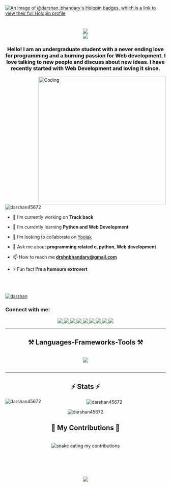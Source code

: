 [![An image of @darshan_bhandary's Holopin badges, which is a link to view their full Holopin profile](https://holopin.me/darshan_bhandary)]([https://holopin.io/@darshan_bhandary](https://www.holopin.io/@darshan_bhandary#badges))

<h1 align="center">
    <img src="https://readme-typing-svg.herokuapp.com/?font=Righteous&size=35&center=true&vCenter=true&width=500&height=70&duration=3000&lines=Hi+There!+👋;" /> <br>
    <img src="https://readme-typing-svg.herokuapp.com/?font=Righteous&size=35&center=true&vCenter=true&width=500&height=70&duration=3000&lines=I'm+Darshan+Bhandary!;" />
</h1>

<h3 align="center" style="color:black;">Hello! I am an undergraduate student with a never ending love for programming and a burning passion for Web development. I love talking to new people and discuss about new ideas. I have recently started with Web Development and loving it since.</h3>
<img align="right"alt="Coding"width="400" src="https://cdn.dribbble.com/users/1162077/screenshots/3848914/programmer.gif">

<p align="left"> <img src="https://komarev.com/ghpvc/?username=darshan45672&label=Profile%20views&color=0e75b6&style=flat" alt="darshan45672" /> </p>

- 🔭 I’m currently working on **Track back**

- 🌱 I’m currently learning **Python and Web Development**

- 👯 I’m looking to collaborate on [Yoojak](https://github.com/darshan45672/yoojak-new)

- 💬 Ask me about **programming related c, python, Web development**

- 📫 How to reach me **drshnbhandary@gmail.com**

- ⚡ Fun fact **I'm a humours extrovert**
<br>

<p align="left"> <a href="https://github.com/ryo-ma/github-profile-trophy"><br><img src="https://github-profile-trophy.vercel.app/?username=darshan45672" alt="darshan" /></a> </p>

<h3 align="left">Connect with me:</h3>
<div align="center"> 
  <a href="mailto:drshnbhandary@gmail.com">
    <img src="https://img.shields.io/badge/Gmail-333333?style=for-the-badge&logo=gmail&logoColor=red" />
  </a>
  <a href="https://www.linkedin.com/in/darshan-bhandary-b8691a249/" target="_blank">
    <img src="https://img.shields.io/badge/LinkedIn-0077B5?style=for-the-badge&logo=linkedin&logoColor=white" target="_blank" />
  </a>
  <a href="https://green-water-010995700.3.azurestaticapps.net/" target="_blank">
     <img src="https://img.shields.io/badge/Portfolio-FF5722?style=for-the-badge&logo=todoist&logoColor=white" target="_blank" /> <!-- sqlite, safari, google-chrome are other good icon options -->
  </a>
  <a href="https://twitter.com/darshan_bhandry" target="_blank">
     <img src="https://img.shields.io/badge/Twitter-FF57?style=for-the-badge&logo=twitter&logoColor=white" target="_blank" /> <!-- sqlite, safari, google-chrome are other good icon options -->
  </a>
  <a href="https://www.instagram.com/mr_dare_striker/" target="_blank">
     <img src="https://img.shields.io/badge/Instagram-FF8975?style=for-the-badge&logo=instagram&logoColor=white" target="_blank" /> <!-- sqlite, safari, google-chrome are other good icon options -->
  </a>
  <a href="https://leetcode.com/Darshan_Bhandary/" target="_blank">
     <img src="https://img.shields.io/badge/Leetcode-FF5722?style=for-the-badge&logo=leetcode&logoColor=white" target="_blank" /> <!-- sqlite, safari, google-chrome are other good icon options -->
  </a>
  <a href="https://www.hackerrank.com/profile/drshnbhandary" target="_blank">
     <img src="https://img.shields.io/badge/HackerRank-FF5722?style=for-the-badge&logo=hackerrank&logoColor=white" target="_blank" /> <!-- sqlite, safari, google-chrome are other good icon options -->
  </a>
  <a href="https://www.hackerearth.com/@Darshan_Bhandary" target="_blank">
     <img src="https://img.shields.io/badge/HackerEarth-FF5722?style=for-the-badge&logo=hackerearth&logoColor=white" target="_blank" /> <!-- sqlite, safari, google-chrome are other good icon options -->
  </a>
  <a href="https://discord.com/channels/@darshan_bhandary" target="_blank">
     <img src="https://img.shields.io/badge/Discord-FF5722?style=for-the-badge&logo=discord&logoColor=white" target="_blank" /> <!-- sqlite, safari, google-chrome are other good icon options -->
  </a>
</div>
 <hr/>
 
<h2 align="center">⚒️ Languages-Frameworks-Tools ⚒️</h2>
<br/>
<div align="center">
    <img src="https://skillicons.dev/icons?i=arduino,c,cpp,cs,html,css,javascript,typescript,java,kotlin,mysql,nodejs,php,r,ruby,python,postgres,jquery,androidstudio,azure,bootstrap,docker,cloudflare,git,wordpress,vscode,github,figma,tailwind,kubernetes,laravel,linux,mongodb,postman,unity,sass,react,express,firebase,flask,photoshop,replit,raspberrypi,powershell,nginx,gcp,eclipse,django,bash,discord,dotnet" />
</div>

<br/>
<hr/>
<h2 align="center">⚡ Stats ⚡</h2>
<div align="center">
  <p><img align="left" src="https://github-readme-stats.vercel.app/api/top-langs?username=darshan45672&show_icons=true&locale=en&layout=compact" alt="darshan45672" />&nbsp;<img align="center" src="https://github-readme-stats.vercel.app/api?username=darshan45672&show_icons=true&locale=en" alt="darshan45672" /></p>
  <p><img align="center" src="https://github-readme-streak-stats.herokuapp.com/?user=darshan45672&" alt="darshan45672" /></p>
</div>

<div align="center">
  <h2>🐍 My Contributions 🐍</h2>
  <br>
  <img alt="snake eating my contributions" src="https://github.com/darshan45672/darshan45672/blob/output/github-contribution-grid-snake.gif" />
  
  <br/><br/><br/>
</div>

<h3 align="center">
    <img src="https://readme-typing-svg.herokuapp.com/?font=Righteous&size=35&center=true&vCenter=true&width=500&height=70&duration=3000&lines=Thanks+for+visiting!✌️;" /> <br>
</h3>
